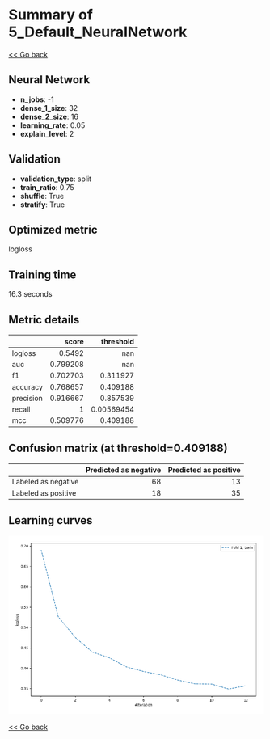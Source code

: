 # Summary of 5_Default_NeuralNetwork

[<< Go back](../README.md)


## Neural Network
- **n_jobs**: -1
- **dense_1_size**: 32
- **dense_2_size**: 16
- **learning_rate**: 0.05
- **explain_level**: 2

## Validation
 - **validation_type**: split
 - **train_ratio**: 0.75
 - **shuffle**: True
 - **stratify**: True

## Optimized metric
logloss

## Training time

16.3 seconds

## Metric details
|           |    score |    threshold |
|:----------|---------:|-------------:|
| logloss   | 0.5492   | nan          |
| auc       | 0.799208 | nan          |
| f1        | 0.702703 |   0.311927   |
| accuracy  | 0.768657 |   0.409188   |
| precision | 0.916667 |   0.857539   |
| recall    | 1        |   0.00569454 |
| mcc       | 0.509776 |   0.409188   |


## Confusion matrix (at threshold=0.409188)
|                     |   Predicted as negative |   Predicted as positive |
|:--------------------|------------------------:|------------------------:|
| Labeled as negative |                      68 |                      13 |
| Labeled as positive |                      18 |                      35 |

## Learning curves
![Learning curves](learning_curves.png)

[<< Go back](../README.md)

